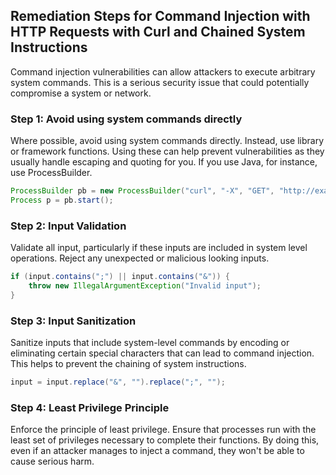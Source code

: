

## Remediation Steps for Command Injection with HTTP Requests with Curl and Chained System Instructions

Command injection vulnerabilities can allow attackers to execute arbitrary system commands. This is a serious security issue that could potentially compromise a system or network.

### Step 1: Avoid using system commands directly
Where possible, avoid using system commands directly. Instead, use library or framework functions. Using these can help prevent vulnerabilities as they usually handle escaping and quoting for you. If you use Java, for instance, use ProcessBuilder.

```java
ProcessBuilder pb = new ProcessBuilder("curl", "-X", "GET", "http://example.com");
Process p = pb.start();
```

### Step 2: Input Validation
Validate all input, particularly if these inputs are included in system level operations. Reject any unexpected or malicious looking inputs.

```java
if (input.contains(";") || input.contains("&")) {
    throw new IllegalArgumentException("Invalid input");
}
```

### Step 3: Input Sanitization
Sanitize inputs that include system-level commands by encoding or eliminating certain special characters that can lead to command injection. This helps to prevent the chaining of system instructions.

```java
input = input.replace("&", "").replace(";", "");
```

### Step 4: Least Privilege Principle
Enforce the principle of least privilege. Ensure that processes run with the least set of privileges necessary to complete their functions. By doing this, even if an attacker manages to inject a command, they won't be able to cause serious harm.